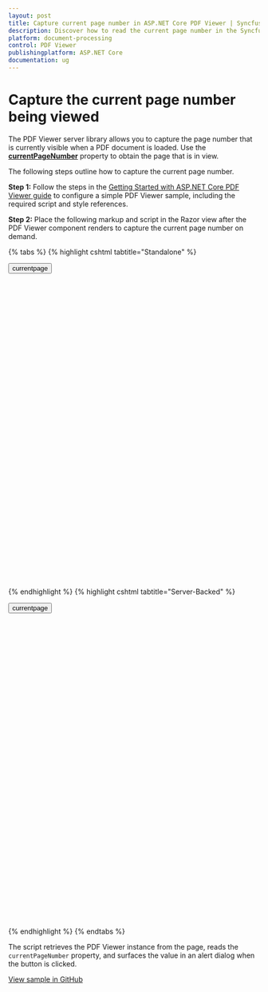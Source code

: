 ```yaml
---
layout: post
title: Capture current page number in ASP.NET Core PDF Viewer | Syncfusion
description: Discover how to read the current page number in the Syncfusion ASP.NET Core PDF Viewer using built-in properties.
platform: document-processing
control: PDF Viewer
publishingplatform: ASP.NET Core
documentation: ug
---
```


# Capture the current page number being viewed

The PDF Viewer server library allows you to capture the page number that is currently visible when a PDF document is loaded. Use the [**currentPageNumber**](https://ej2.syncfusion.com/javascript/documentation/api/pdfviewer/#currentpagenumber) property to obtain the page that is in view.

The following steps outline how to capture the current page number.

**Step 1:** Follow the steps in the [Getting Started with ASP.NET Core PDF Viewer guide](https://help.syncfusion.com/document-processing/pdf/pdf-viewer/asp-net-core/getting-started) to configure a simple PDF Viewer sample, including the required script and style references.

**Step 2:** Place the following markup and script in the Razor view after the PDF Viewer component renders to capture the current page number on demand.


{% tabs %}
{% highlight cshtml tabtitle="Standalone" %}

<button onclick="currentPage()">currentpage</button>

<div style="width:100%;height:600px">
    <ejs-pdfviewer
        id="pdfviewer"
        documentPath="https://cdn.syncfusion.com/content/pdf/pdf-succinctly.pdf">
    </ejs-pdfviewer>
</div>

<script>
    function currentPage() {
        var viewer = document.getElementById('pdfviewer').ej2_instances[0];
        var pageNumber = viewer.currentPageNumber;
        alert("current page number is" + pageNumber);
    }
</script>

{% endhighlight %}
{% highlight cshtml tabtitle="Server-Backed" %}

<button onclick="currentPage()">currentpage</button>

<div style="width:100%;height:600px">
    <ejs-pdfviewer
        id="pdfviewer"
        documentPath="https://cdn.syncfusion.com/content/pdf/pdf-succinctly.pdf"
        serviceUrl='/Index'>
    </ejs-pdfviewer>
</div>

<script>
    function currentPage() {
        var viewer = document.getElementById('pdfviewer').ej2_instances[0];
        var pageNumber = viewer.currentPageNumber;
        alert("current page number is" + pageNumber);
    }
</script>

{% endhighlight %}
{% endtabs %}

The script retrieves the PDF Viewer instance from the page, reads the `currentPageNumber` property, and surfaces the value in an alert dialog when the button is clicked.

[View sample in GitHub](https://github.com/SyncfusionExamples/asp-core-pdf-viewer-examples/tree/master/How%20to/Capture%20the%20current%20page%20number)
